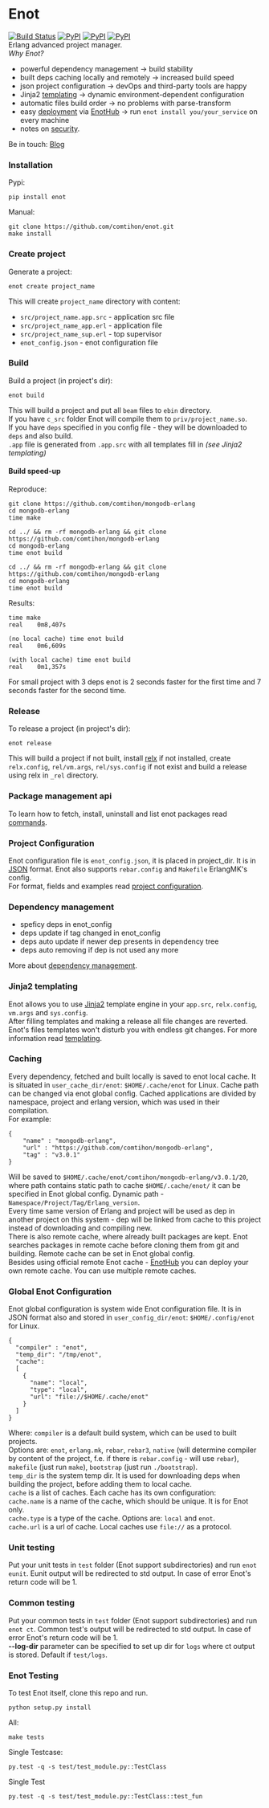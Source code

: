 # Enot 
[![Build Status](https://travis-ci.org/comtihon/enot.svg?branch=master)](https://travis-ci.org/comtihon/enot)
[![PyPI](https://img.shields.io/pypi/v/enot.svg)](https://pypi.python.org/pypi/enot)
[![PyPI](https://img.shields.io/pypi/pyversions/enot.svg)](https://pypi.python.org/pypi/enot)
[![PyPI](https://img.shields.io/pypi/wheel/enot.svg)](https://pypi.python.org/pypi/enot)  
Erlang advanced project manager.  
_Why Enot?_  
- powerful dependency management -> build stability
- built deps caching locally and remotely -> increased build speed
- json project configuration -> devOps and third-party tools are happy
- Jinja2 [templating](docs/templating.md) -> dynamic environment-dependent configuration
- automatic files build order -> no problems with parse-transform
- easy [deployment](docs/installation_and_deploy.md) via [EnotHub](https://enot.justtech.blog) -> run `enot install you/your_service` on every machine
- notes on [security](docs/packaging_and_security.md).  

Be in touch: [Blog](https://justtech.blog/tag/enot/)

### Installation
Pypi:

    pip install enot
Manual:
    
    git clone https://github.com/comtihon/enot.git
    make install

### Create project
Generate a project:

    enot create project_name
This will create `project_name` directory with content:  
* `src/project_name.app.src` - application src file  
* `src/project_name_app.erl` - application file  
* `src/project_name_sup.erl` - top supervisor  
* `enot_config.json` - enot configuration file

### Build
Build a project (in project's dir):

    enot build
This will build a project and put all `beam` files to `ebin` directory.  
If you have `c_src` folder Enot will compile them to `priv/project_name.so`.  
If you have `deps` specified in you config file - they will be downloaded to `deps` and also build.  
`.app` file is generated from `.app.src` with all templates fill in _(see Jinja2 templating)_
#### Build speed-up
Reproduce:
```
git clone https://github.com/comtihon/mongodb-erlang
cd mongodb-erlang
time make

cd ../ && rm -rf mongodb-erlang && git clone https://github.com/comtihon/mongodb-erlang
cd mongodb-erlang
time enot build

cd ../ && rm -rf mongodb-erlang && git clone https://github.com/comtihon/mongodb-erlang
cd mongodb-erlang
time enot build
```
Results:
```
time make
real    0m8,407s

(no local cache) time enot build
real    0m6,609s

(with local cache) time enot build
real    0m1,357s
```
For small project with 3 deps enot is 2 seconds faster for the first time and 7 seconds faster for the second time.

### Release
To release a project (in project's dir):

    enot release
This will build a project if not built, install [relx](https://github.com/erlware/relx]creates) if not installed,
 create `relx.config`, `rel/vm.args`, `rel/sys.config` if not exist and build a release using relx in `_rel` 
 directory.
 
### Package management api
To learn how to fetch, install, uninstall and list enot packages read [commands](docs/commands.md).

### Project Configuration
Enot configuration file is `enot_config.json`, it is placed in project_dir. It is in [JSON](http://www.json.org) format.
Enot also supports `rebar.config` and `Makefile` ErlangMK's config.  
For format, fields and examples read [project configuration](docs/project_configuration.md).

### Dependency management
* speficy deps in enot_config
* deps update if tag changed in enot_config
* deps auto update if newer dep presents in dependency tree
* deps auto removing if dep is not used any more  

More about [dependency management](docs/deps.md).

### Jinja2 templating
Enot allows you to use [Jinja2](http://jinja.pocoo.org/) template engine in your `app.src`, `relx.config`, `vm.args` 
and `sys.config`.  
After filling templates and making a release all file changes are reverted. Enot's files templates won't disturb you 
with endless git changes.
For more information read [templating](docs/templating.md).   

### Caching
Every dependency, fetched and built locally is saved to enot local cache. It is situated in `user_cache_dir/enot`: 
`$HOME/.cache/enot` for Linux. Cache path can be changed via enot global config. Cached applications are divided by 
namespace, project and erlang version, which was used in their compilation.  
For example:
    
    {
        "name" : "mongodb-erlang",
        "url" : "https://github.com/comtihon/mongodb-erlang",
        "tag" : "v3.0.1"
    }
Will be saved to `$HOME/.cache/enot/comtihon/mongodb-erlang/v3.0.1/20`, where path contains static path to cache 
`$HOME/.cache/enot/` it can be specified in Enot global config. Dynamic path - `Namespace/Project/Tag/Erlang_version`.  
Every time same version of Erlang and project will be used as dep in another project on this system - dep will be linked
 from cache to this project instead of downloading and compiling new.  
There is also remote cache, where already built packages are kept. Enot searches packages in remote cache before cloning
them from git and building. Remote cache can be set in Enot global config.   
Besides using official remote Enot cache - [EnotHub](https://enot.justtech.blog) you can deploy your own remote cache. 
You can use multiple remote caches.

### Global Enot Configuration
Enot global configuration is system wide Enot configuration file. It is in JSON format also and stored in
`user_config_dir/enot`: `$HOME/.config/enot` for Linux.

    {
      "compiler" : "enot",
      "temp_dir": "/tmp/enot",
      "cache":
      [
        {
          "name": "local",
          "type": "local",
          "url": "file://$HOME/.cache/enot"
        }
      ]
    }
Where:
`compiler` is a default build system, which can be used to built projects.  
Options are: `enot`, `erlang.mk`, `rebar`, `rebar3`, `native` (will determine compiler by content of the project, f.e. 
if there is `rebar.config` - will use `rebar`), `makefile` (just run `make`), `bootstrap` (just run `./bootstrap`).  
`temp_dir` is the system temp dir. It is used for downloading deps when building the project, before adding them to 
local cache.  
`cache` is a list of caches. Each cache has its own configuration:  
`cache.name` is a name of the cache, which should be unique. It is for Enot only.  
`cache.type` is a type of the cache. Options are: `local` and `enot`.  
`cache.url` is a url of cache. Local caches use `file://` as a protocol.  

### Unit testing
Put your unit tests in `test` folder (Enot support subdirectories) and run `enot eunit`. Eunit output will be redirected
to std output. In case of error Enot's return code will be 1.

### Common  testing
Put your common tests in `test` folder (Enot support subdirectories) and run `enot ct`. Common test's output will be
redirected to std output. In case of error Enot's return code will be 1.  
__--log-dir__ parameter can be specified to set up dir for `logs` where ct output is stored. Default if `test/logs`.

### Enot Testing 
To test Enot itself, clone this repo and run.
    
    python setup.py install
All:

    make tests
Single Testcase:

    py.test -q -s test/test_module.py::TestClass
Single Test

    py.test -q -s test/test_module.py::TestClass::test_fun